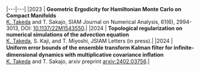 
|---|---|
|2023 | **Geometric Ergodicity for Hamiltonian Monte Carlo on Compact Manifolds** <br> <u>K. Takeda</u> and T. Sakajo, SIAM Journal on Numerical Analysis, 61(6), 2994-3013, DOI: [10.1137/22M1543550](https://doi.org/10.1137/22M1543550).|
|2024 | **Topological regularization on numerical simulations of the advection equation** <br> <u>K. Takeda</u>, S. Kaji, and T. Miyoshi, JSIAM Letters (in press).|
|2024 | **Uniform error bounds of the ensemble transform Kalman ﬁlter for inﬁnite-dimensional dynamics with multiplicative covariance inﬂation** <br> <u>K. Takeda</u> and T. Sakajo, arxiv preprint <a href="https://arxiv.org/abs/2402.03756">arxiv:2402.03756</a>.|